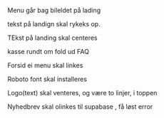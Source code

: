 Menu går bag bileldet på lading

tekst på landign skal rykeks op.





TEkst på landing skal centeres

kasse rundt om fold ud FAQ

Forsid ei menu skal linkes

Roboto font skal installeres

Logo(text) skal venteres, og være to linjer, i toppen

Nyhedbrev skal olinkes til supabase , få løst error
